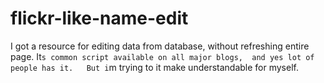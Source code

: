flickr-like-name-edit
=====================

I got a resource for editing data from database, without refreshing entire page.  It`s common script available on all major blogs,  and yes lot of people has it.   But i`m trying to it make understandable for myself.

